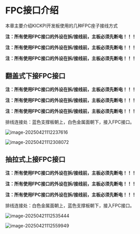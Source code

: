 # FPC接口介绍

本章主要介绍KICKPI开发板使用的几种FPC座子接线方式

**注：所有使用FPC接口的外设在拆/接线前，主板必须先断电！！！**

**注：所有使用FPC接口的外设在拆/接线前，主板必须先断电！！！**

**注：所有使用FPC接口的外设在拆/接线前，主板必须先断电！！！**



## 翻盖式下接FPC接口<a id="FPC-1"> </a>

**注：所有使用FPC接口的外设在拆/接线前，主板必须先断电！！！**

**注：所有使用FPC接口的外设在拆/接线前，主板必须先断电！！！**

**注：所有使用FPC接口的外设在拆/接线前，主板必须先断电！！！**

排线连接处：蓝色支撑板朝上，白色金属面朝下，接入FPC接口。

![image-20250421112237616](http://tanzhtanzh.oss-cn-shenzhen.aliyuncs.com/img/image-20250421112237616.png)

![image-20250421112308072](http://tanzhtanzh.oss-cn-shenzhen.aliyuncs.com/img/image-20250421112308072.png)



## 抽拉式上接FPC接口<a id="FPC-2"> </a>

**注：所有使用FPC接口的外设在拆/接线前，主板必须先断电！！！**

**注：所有使用FPC接口的外设在拆/接线前，主板必须先断电！！！**

**注：所有使用FPC接口的外设在拆/接线前，主板必须先断电！！！**

排线连接处：白色金属面朝上，蓝色支撑板朝下，接入FPC接口。

![image-20250421112535444](http://tanzhtanzh.oss-cn-shenzhen.aliyuncs.com/img/image-20250421112535444.png)

![image-20250421112559949](http://tanzhtanzh.oss-cn-shenzhen.aliyuncs.com/img/image-20250421112559949.png)

